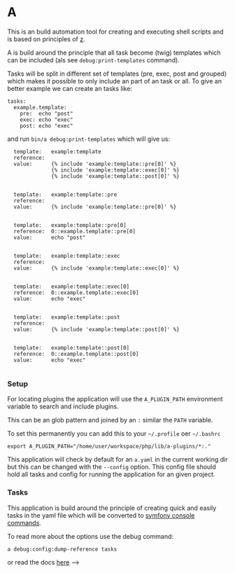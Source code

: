 # A

This is an build automation tool for creating and executing shell scripts and is based on principles of [z](https://github.com/zicht/z). 

A is build around the principle that all task become (twig) templates which can be included (als see `debug:print-templates` command). 

Tasks will be split in different set of templates (pre, exec, post and grouped) which makes it possible to only include an part of an task or all. To give an better example we can create an tasks like:

```
tasks:
  example.template:
    pre:  echo "post"
    exec: echo "exec"
    post: echo "exec"
```  

and run `bin/a debug:print-templates` which will give us:

```
  template:   example:template
  reference:  
  value:      {% include 'example:template::pre[0]' %}
              {% include 'example:template::exec[0]' %}
              {% include 'example:template::post[0]' %}
                             
  
  template:   example:template::pre
  reference:  
  value:      {% include 'example:template::pre[0]' %}
                             
  
  template:   example:template::pre[0]
  reference:  0::example.template::pre[0]
  value:      echo "post"
                             
  
  template:   example:template::exec
  reference:  
  value:      {% include 'example:template::exec[0]' %}
                             
  
  template:   example:template::exec[0]
  reference:  0::example.template::exec[0]
  value:      echo "exec"
                             
  
  template:   example:template::post
  reference:  
  value:      {% include 'example:template::post[0]' %}
                             
  
  template:   example:template::post[0]
  reference:  0::example.template::post[0]
  value:      echo "exec"
                          
```

### Setup

For locating plugins the application will use the `A_PLUGIN_PATH` environment variable to search and include plugins. 

This can be an glob pattern and joined by an `:` similar the `PATH` variable.

To set this permanently you can add this to your `~/.profile` oer `~/.bashrc`

```
export A_PLUGIN_PATH="/home/user/workspace/php/lib/a-plugins/*:."
```

This application will check by default for an `a.yaml` in the current working dir but this can be changed with the `--config` option. This config file should hold all tasks and config for running the application for an given project.

### Tasks

This application is build around the principle of creating quick and easily tasks in the yaml file which will be converted to [symfony console commands](https://symfony.com/doc/current/console.html). 

To read more about the options use the debug command:

```
a debug:config:dump-reference tasks
```

or read the docs [here](docs/tasks_example.md)
-->
